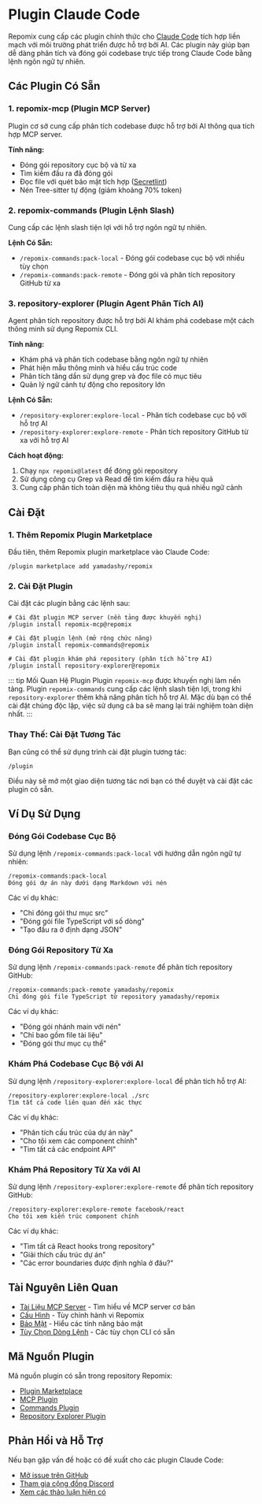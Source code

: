 # Plugin Claude Code

Repomix cung cấp các plugin chính thức cho [Claude Code](https://docs.anthropic.com/en/docs/claude-code/overview) tích hợp liền mạch với môi trường phát triển được hỗ trợ bởi AI. Các plugin này giúp bạn dễ dàng phân tích và đóng gói codebase trực tiếp trong Claude Code bằng lệnh ngôn ngữ tự nhiên.

## Các Plugin Có Sẵn

### 1. repomix-mcp (Plugin MCP Server)

Plugin cơ sở cung cấp phân tích codebase được hỗ trợ bởi AI thông qua tích hợp MCP server.

**Tính năng:**
- Đóng gói repository cục bộ và từ xa
- Tìm kiếm đầu ra đã đóng gói
- Đọc file với quét bảo mật tích hợp ([Secretlint](https://github.com/secretlint/secretlint))
- Nén Tree-sitter tự động (giảm khoảng 70% token)

### 2. repomix-commands (Plugin Lệnh Slash)

Cung cấp các lệnh slash tiện lợi với hỗ trợ ngôn ngữ tự nhiên.

**Lệnh Có Sẵn:**
- `/repomix-commands:pack-local` - Đóng gói codebase cục bộ với nhiều tùy chọn
- `/repomix-commands:pack-remote` - Đóng gói và phân tích repository GitHub từ xa

### 3. repository-explorer (Plugin Agent Phân Tích AI)

Agent phân tích repository được hỗ trợ bởi AI khám phá codebase một cách thông minh sử dụng Repomix CLI.

**Tính năng:**
- Khám phá và phân tích codebase bằng ngôn ngữ tự nhiên
- Phát hiện mẫu thông minh và hiểu cấu trúc code
- Phân tích tăng dần sử dụng grep và đọc file có mục tiêu
- Quản lý ngữ cảnh tự động cho repository lớn

**Lệnh Có Sẵn:**
- `/repository-explorer:explore-local` - Phân tích codebase cục bộ với hỗ trợ AI
- `/repository-explorer:explore-remote` - Phân tích repository GitHub từ xa với hỗ trợ AI

**Cách hoạt động:**
1. Chạy `npx repomix@latest` để đóng gói repository
2. Sử dụng công cụ Grep và Read để tìm kiếm đầu ra hiệu quả
3. Cung cấp phân tích toàn diện mà không tiêu thụ quá nhiều ngữ cảnh

## Cài Đặt

### 1. Thêm Repomix Plugin Marketplace

Đầu tiên, thêm Repomix plugin marketplace vào Claude Code:

```text
/plugin marketplace add yamadashy/repomix
```

### 2. Cài Đặt Plugin

Cài đặt các plugin bằng các lệnh sau:

```text
# Cài đặt plugin MCP server (nền tảng được khuyến nghị)
/plugin install repomix-mcp@repomix

# Cài đặt plugin lệnh (mở rộng chức năng)
/plugin install repomix-commands@repomix

# Cài đặt plugin khám phá repository (phân tích hỗ trợ AI)
/plugin install repository-explorer@repomix
```

::: tip Mối Quan Hệ Plugin
Plugin `repomix-mcp` được khuyến nghị làm nền tảng. Plugin `repomix-commands` cung cấp các lệnh slash tiện lợi, trong khi `repository-explorer` thêm khả năng phân tích hỗ trợ AI. Mặc dù bạn có thể cài đặt chúng độc lập, việc sử dụng cả ba sẽ mang lại trải nghiệm toàn diện nhất.
:::

### Thay Thế: Cài Đặt Tương Tác

Bạn cũng có thể sử dụng trình cài đặt plugin tương tác:

```text
/plugin
```

Điều này sẽ mở một giao diện tương tác nơi bạn có thể duyệt và cài đặt các plugin có sẵn.

## Ví Dụ Sử Dụng

### Đóng Gói Codebase Cục Bộ

Sử dụng lệnh `/repomix-commands:pack-local` với hướng dẫn ngôn ngữ tự nhiên:

```text
/repomix-commands:pack-local
Đóng gói dự án này dưới dạng Markdown với nén
```

Các ví dụ khác:
- "Chỉ đóng gói thư mục src"
- "Đóng gói file TypeScript với số dòng"
- "Tạo đầu ra ở định dạng JSON"

### Đóng Gói Repository Từ Xa

Sử dụng lệnh `/repomix-commands:pack-remote` để phân tích repository GitHub:

```text
/repomix-commands:pack-remote yamadashy/repomix
Chỉ đóng gói file TypeScript từ repository yamadashy/repomix
```

Các ví dụ khác:
- "Đóng gói nhánh main với nén"
- "Chỉ bao gồm file tài liệu"
- "Đóng gói thư mục cụ thể"

### Khám Phá Codebase Cục Bộ với AI

Sử dụng lệnh `/repository-explorer:explore-local` để phân tích hỗ trợ AI:

```text
/repository-explorer:explore-local ./src
Tìm tất cả code liên quan đến xác thực
```

Các ví dụ khác:
- "Phân tích cấu trúc của dự án này"
- "Cho tôi xem các component chính"
- "Tìm tất cả các endpoint API"

### Khám Phá Repository Từ Xa với AI

Sử dụng lệnh `/repository-explorer:explore-remote` để phân tích repository GitHub:

```text
/repository-explorer:explore-remote facebook/react
Cho tôi xem kiến trúc component chính
```

Các ví dụ khác:
- "Tìm tất cả React hooks trong repository"
- "Giải thích cấu trúc dự án"
- "Các error boundaries được định nghĩa ở đâu?"

## Tài Nguyên Liên Quan

- [Tài Liệu MCP Server](/guide/mcp-server) - Tìm hiểu về MCP server cơ bản
- [Cấu Hình](/guide/configuration) - Tùy chỉnh hành vi Repomix
- [Bảo Mật](/guide/security) - Hiểu các tính năng bảo mật
- [Tùy Chọn Dòng Lệnh](/guide/command-line-options) - Các tùy chọn CLI có sẵn

## Mã Nguồn Plugin

Mã nguồn plugin có sẵn trong repository Repomix:

- [Plugin Marketplace](https://github.com/yamadashy/repomix/tree/main/.claude-plugin)
- [MCP Plugin](https://github.com/yamadashy/repomix/tree/main/.claude/plugins/repomix-mcp)
- [Commands Plugin](https://github.com/yamadashy/repomix/tree/main/.claude/plugins/repomix-commands)
- [Repository Explorer Plugin](https://github.com/yamadashy/repomix/tree/main/.claude/plugins/repository-explorer)

## Phản Hồi và Hỗ Trợ

Nếu bạn gặp vấn đề hoặc có đề xuất cho các plugin Claude Code:

- [Mở issue trên GitHub](https://github.com/yamadashy/repomix/issues)
- [Tham gia cộng đồng Discord](https://discord.gg/wNYzTwZFku)
- [Xem các thảo luận hiện có](https://github.com/yamadashy/repomix/discussions)

